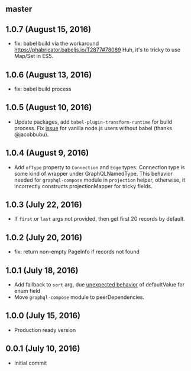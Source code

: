 ## master

## 1.0.7 (August 15, 2016)
- fix: babel build via the workaround https://phabricator.babeljs.io/T2877#78089 Huh, it's to tricky to use Map/Set in ES5.

## 1.0.6 (August 13, 2016)
- fix: babel build process

## 1.0.5 (August 10, 2016)
- Update packages, add `babel-plugin-transform-runtime` for build process. Fix [issue](https://github.com/nodkz/graphql-compose-connection/issues/2) for vanilla node.js users without babel (thanks @jacobbubu).

## 1.0.4 (August 9, 2016)
- Add `ofType` property to `Connection` and `Edge` types.
Connection type is some kind of wrapper under GraphQLNamedType.
This behavior needed for `graphql-compose` module in `projection` helper, otherwise, it incorrectly constructs projectionMapper for tricky fields.

## 1.0.3 (July 22, 2016)
- If `first` or `last` args not provided, then get first 20 records by default.

## 1.0.2 (July 20, 2016)
- fix: return non-empty PageInfo if records not found

## 1.0.1 (July 18, 2016)
* Add fallback to `sort` arg, due [unexpected behavior](https://github.com/graphql/graphql-js/issues/435#issuecomment-233297537) of defaultValue for enum field
* Move `graphql-compose` module to peerDependencies.

## 1.0.0 (July 15, 2016)
* Production ready version

## 0.0.1 (July 10, 2016)
* Initial commit
